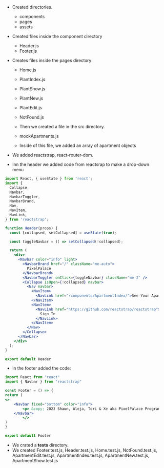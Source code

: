 - Created directories.
    - components
    - pages
    - assets
- Created files inside the component directory
    - Header.js
    - Footer.js
- Creates files inside the pages directory
    - Home.js
    - PlantIndex.js
    - PlantShow.js
    - PlantNew.js
    - PlantEdit.js
    - NotFound.js

    
    - Then we created a file in the src directory.
    - mockApartments.js
    - Inside of this file, we added an array of apartment objects

- We added reactstrap, react-router-dom.

- Inn the header we added code from reactsrap to make a drop-down menu
```jsx
import React, { useState } from 'react';
import {
  Collapse,
  Navbar,
  NavbarToggler,
  NavbarBrand,
  Nav,
  NavItem,
  NavLink,
} from 'reactstrap';

function Header(props) {
  const [collapsed, setCollapsed] = useState(true);

  const toggleNavbar = () => setCollapsed(!collapsed);

  return (
    <div>
      <Navbar color="info" light>
        <NavbarBrand href="/" className="me-auto">
          PixelPalace 
        </NavbarBrand>
        <NavbarToggler onClick={toggleNavbar} className="me-2" />
        <Collapse isOpen={!collapsed} navbar>
          <Nav navbar>
            <NavItem>
              <NavLink href="/components/ApartmentIndex/">See Your Apartments</NavLink>
            </NavItem>
            <NavItem>
              <NavLink href="https://github.com/reactstrap/reactstrap">
                Sign In
              </NavLink>
            </NavItem>
          </Nav>
        </Collapse>
      </Navbar>
    </div>
  );
}

export default Header
```
- In the footer added the code:
```jsx
import React from "react"
import { Navbar } from "reactstrap"

const Footer = () => {
return (
<>
    <Navbar fixed="bottom" color="info">
        <p> &copy; 2023 Shaun, Aleja, Tori & Xe aka PixelPalace Programmers</p>
    </Navbar>
        </>
)
}

export default Footer
```
- We crated a __tests__ directory.
- We created Footer.test.js, Header.test.js, Home.test.js, NotFound.test.js, ApartmentEdit.test.js, ApartmentIndex.test.js, ApartmentNew.test.js, ApartmentShow.test.js


